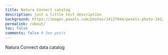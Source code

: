 ```yaml
---
title: Natura Connect catalog
description: just a little test description
background: https://images.pexels.com/photos/14127944/pexels-photo-14127944.jpeg
permalink: /about/
toc: false
comments: false # See posts
---
```


Natura Connect data catalog
